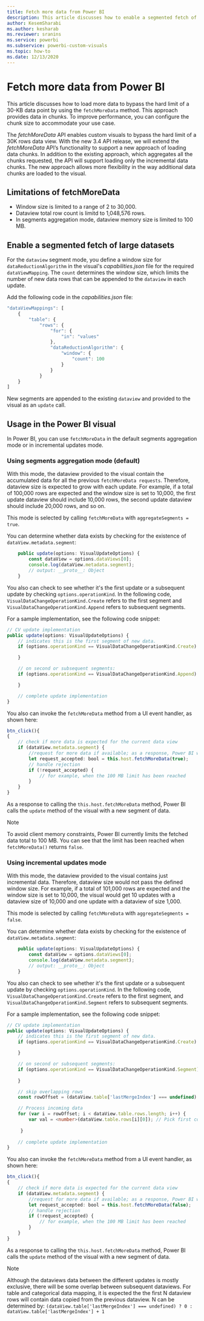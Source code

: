 ```yaml
---
title: Fetch more data from Power BI
description: This article discusses how to enable a segmented fetch of large datasets for Power BI visuals.
author: KesemSharabi
ms.author: kesharab
ms.reviewer: sranins
ms.service: powerbi
ms.subservice: powerbi-custom-visuals
ms.topic: how-to
ms.date: 12/13/2020
---
```


# Fetch more data from Power BI

This article discusses how to load more data to bypass the hard limit of a 30-KB data point by using the `fetchMoreData` method. This approach provides data in chunks. To improve performance, you can configure the chunk size to accommodate your use case.

The *fetchMoreData* API enables custom visuals to bypass the hard limit of a 30K rows data view. With the new 3.4 API release, we will extend the *fetchMoreData* API’s functionality to support a new approach of loading data chunks. In addition to the existing approach, which aggregates all the chunks requested, the API will support loading only the incremental data chunks. The new approach allows more flexibility in the way additional data chunks are loaded to the visual.

## Limitations of fetchMoreData

* Window size is limited to a range of 2 to 30,000.
* Dataview total row count is limitd to 1,048,576 rows.
* In segments aggregation mode, dataview memory size is limited to 100 MB.

## Enable a segmented fetch of large datasets

For the `dataview` segment mode, you define a window size for `dataReductionAlgorithm` in the visual's *capabilities.json* file for the required `dataViewMapping`. The `count` determines the window size, which limits the number of new data rows that can be appended to the `dataview` in each update.

Add the following code in the *capabilities.json* file:

```typescript
"dataViewMappings": [
    {
        "table": {
            "rows": {
                "for": {
                    "in": "values"
                },
                "dataReductionAlgorithm": {
                    "window": {
                        "count": 100
                    }
                }
            }
    }
]
```

New segments are appended to the existing `dataview` and provided to the visual as an `update` call.

## Usage in the Power BI visual

In Power BI, you can use `fetchMoreData` in the default segments aggregation mode or in incremental updates mode. 

### Using segments aggregation mode (default)

With this mode, the dataview provided to the visual contain the accumulated data for all the previous `fetchMoreData requests`. Therefore, dataview size is expected to grow with each update. For example, if a total of 100,000 rows are expected and the window size is set to 10,000, the first update dataview should include 10,000 rows, the second update dataview should include 20,000 rows, and so on.

This mode is selected by calling `fetchMoreData` with `aggregateSegments = true`.

You can determine whether data exists by checking for the existence of `dataView.metadata.segment`:

```typescript
    public update(options: VisualUpdateOptions) {
        const dataView = options.dataViews[0];
        console.log(dataView.metadata.segment);
        // output: __proto__: Object
    }
```

You also can check to see whether it's the first update or a subsequent update by checking `options.operationKind`. In the following code, `VisualDataChangeOperationKind.Create` refers to the first segment and `VisualDataChangeOperationKind.Append` refers to subsequent segments.

For a sample implementation, see the following code snippet:

```typescript
// CV update implementation
public update(options: VisualUpdateOptions) {
    // indicates this is the first segment of new data.
    if (options.operationKind == VisualDataChangeOperationKind.Create) {

    }

    // on second or subsequent segments:
    if (options.operationKind == VisualDataChangeOperationKind.Append) {

    }

    // complete update implementation
}
```

You also can invoke the `fetchMoreData` method from a UI event handler, as shown here:

```typescript
btn_click(){
{
    // check if more data is expected for the current data view
    if (dataView.metadata.segment) {
        //request for more data if available; as a response, Power BI will call update method
        let request_accepted: bool = this.host.fetchMoreData(true);
        // handle rejection
        if (!request_accepted) {
            // for example, when the 100 MB limit has been reached
        }
    }
}
```

As a response to calling the `this.host.fetchMoreData` method, Power BI calls the `update` method of the visual with a new segment of data.

> [!NOTE]
> To avoid client memory constraints, Power BI currently limits the fetched data total to 100 MB. You can see that the limit has been reached when `fetchMoreData()` returns `false`.

### Using incremental updates mode

With this mode, the dataview provided to the visual contains just incremental data. Therefore, dataview size would not pass the defined window size. For example, if a total of 101,000 rows are expected and the window size is set to 10,000, the visual would get 10 updates with a dataview size of 10,000 and one update with a dataview of size 1,000.

This mode is selected by calling `fetchMoreData` with `aggregateSegments = false`.

You can determine whether data exists by checking for the existence of `dataView.metadata.segment`:

```typescript
    public update(options: VisualUpdateOptions) {
        const dataView = options.dataViews[0];
        console.log(dataView.metadata.segment);
        // output: __proto__: Object
    }
```

You also can check to see whether it's the first update or a subsequent update by checking `options.operationKind`. In the following code, `VisualDataChangeOperationKind.Create` refers to the first segment, and `VisualDataChangeOperationKind.Segment` refers to subsequent segments.

For a sample implementation, see the following code snippet:

```typescript
// CV update implementation
public update(options: VisualUpdateOptions) {
    // indicates this is the first segment of new data.
    if (options.operationKind == VisualDataChangeOperationKind.Create) {

    }

    // on second or subsequent segments:
    if (options.operationKind == VisualDataChangeOperationKind.Segment) {
        
    }

    // skip overlapping rows 
    const rowOffset = (dataView.table['lastMergeIndex'] === undefined) ? 0 : dataView.table['lastMergeIndex'] + 1;

    // Process incoming data
    for (var i = rowOffset; i < dataView.table.rows.length; i++) {
        var val = <number>(dataView.table.rows[i][0]); // Pick first column               
            
     }
     
    // complete update implementation
}
```

You also can invoke the `fetchMoreData` method from a UI event handler, as shown here:

```typescript
btn_click(){
{
    // check if more data is expected for the current data view
    if (dataView.metadata.segment) {
        //request for more data if available; as a response, Power BI will call update method
        let request_accepted: bool = this.host.fetchMoreData(false);
        // handle rejection
        if (!request_accepted) {
            // for example, when the 100 MB limit has been reached
        }
    }
}
```

As a response to calling the `this.host.fetchMoreData` method, Power BI calls the `update` method of the visual with a new segment of data.

> [!NOTE]
> Although the dataviews data between the different updates is mostly exclusive, there will be some overlap between subsequent dataviews.
> For table and categorical data mapping, it is expected the the first N dataview rows will contain data copied from the previous dataview.
> N can be determined by: `(dataView.table['lastMergeIndex'] === undefined) ? 0 : dataView.table['lastMergeIndex'] + 1`